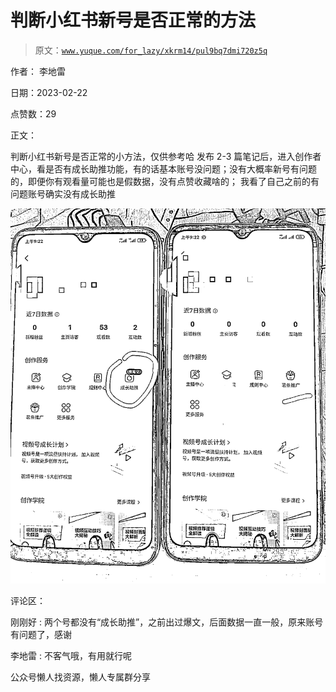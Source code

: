 # 判断小红书新号是否正常的方法

> 原文：[`www.yuque.com/for_lazy/xkrm14/pul9bq7dmi720z5q`](https://www.yuque.com/for_lazy/xkrm14/pul9bq7dmi720z5q)



作者： 李地雷



日期：2023-02-22



点赞数：29

<ne-card data-card-name="hr" data-card-type="block" id="GxQKl" data-event-boundary="card">

正文：



判断小红书新号是否正常的小方法，仅供参考哈 发布 2-3 篇笔记后，进入创作者中心，看是否有成长助推功能，有的话基本账号没问题；没有大概率新号有问题的，即便你有观看量可能也是假数据，没有点赞收藏啥的； 我看了自己之前的有问题账号确实没有成长助推



<ne-card data-card-name="image" data-card-type="inline" id="fDGVs" data-event-boundary="card">![](img/d0cd1099bb4b21420808d419bc269a95.png)</ne-card>

<ne-card data-card-name="hr" data-card-type="block" id="BvDhS" data-event-boundary="card">

评论区：



刚刚好 : 两个号都没有“成长助推”，之前出过爆文，后面数据一直一般，原来账号有问题了，感谢



李地雷 : 不客气哦，有用就行呢

<ne-card data-card-name="hr" data-card-type="block" id="aTHob" data-event-boundary="card">

公众号懒人找资源，懒人专属群分享

</ne-card></ne-card></ne-card>